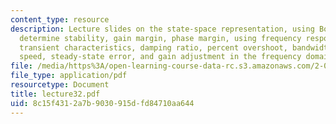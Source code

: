 ```yaml
---
content_type: resource
description: Lecture slides on the state-space representation, using Bode plots to
  determine stability, gain margin, phase margin, using frequency response to determine
  transient characteristics, damping ratio, percent overshoot, bandwidth, response
  speed, steady-state error, and gain adjustment in the frequency domain.
file: /media/https%3A/open-learning-course-data-rc.s3.amazonaws.com/2-004-systems-modeling-and-control-ii-fall-2007/8c15f4312a7b9030915dfd84710aa644_lecture32.pdf
file_type: application/pdf
resourcetype: Document
title: lecture32.pdf
uid: 8c15f431-2a7b-9030-915d-fd84710aa644
---
```

